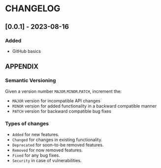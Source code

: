 # CHANGELOG

## [0.0.1] - 2023-08-16

### Added

- GitHub basics

## APPENDIX

### Semantic Versioning

Given a version number `MAJOR`.`MINOR`.`PATCH`, increment the:

- `MAJOR` version for incompatible API changes
- `MINOR` version for added functionality in a backward compatible manner
- `PATCH` version for backward compatible bug fixes

### Types of changes

- `Added` for new features.
- `Changed` for changes in existing functionality.
- `Deprecated` for soon-to-be removed features.
- `Removed` for now removed features.
- `Fixed` for any bug fixes.
- `Security` in case of vulnerabilities.
